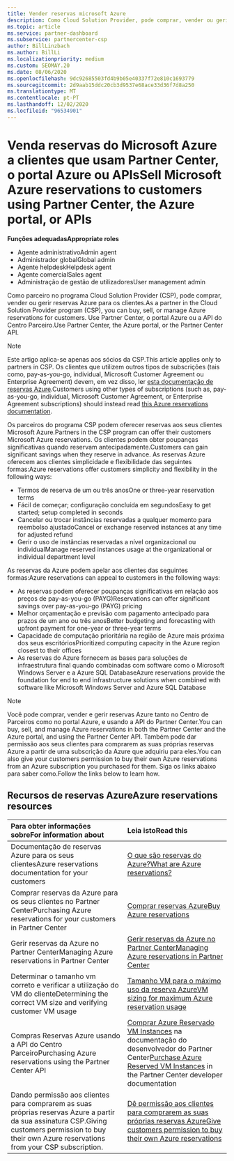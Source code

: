 ```yaml
---
title: Vender reservas microsoft Azure
description: Como Cloud Solution Provider, pode comprar, vender ou gerir reservas da Azure para os clientes. Use Partner Center, o portal Azure ou a API do Centro Parceiro.
ms.topic: article
ms.service: partner-dashboard
ms.subservice: partnercenter-csp
author: BillLinzbach
ms.author: BillLi
ms.localizationpriority: medium
ms.custom: SEOMAY.20
ms.date: 08/06/2020
ms.openlocfilehash: 9dc92685503fd4b9b05e40337f72e810c1693779
ms.sourcegitcommit: 2d9aab15ddc20cb3d9537e68ace33d36f7d8a250
ms.translationtype: MT
ms.contentlocale: pt-PT
ms.lasthandoff: 12/02/2020
ms.locfileid: "96534901"
---
```

# <a name="sell-microsoft-azure-reservations-to-customers-using-partner-center-the-azure-portal-or-apis"></a><span data-ttu-id="28d9e-104">Venda reservas do Microsoft Azure a clientes que usam Partner Center, o portal Azure ou APIs</span><span class="sxs-lookup"><span data-stu-id="28d9e-104">Sell Microsoft Azure reservations to customers using Partner Center, the Azure portal, or APIs</span></span>

<span data-ttu-id="28d9e-105">**Funções adequadas**</span><span class="sxs-lookup"><span data-stu-id="28d9e-105">**Appropriate roles**</span></span>

- <span data-ttu-id="28d9e-106">Agente administrativo</span><span class="sxs-lookup"><span data-stu-id="28d9e-106">Admin agent</span></span>
- <span data-ttu-id="28d9e-107">Administrador global</span><span class="sxs-lookup"><span data-stu-id="28d9e-107">Global admin</span></span>
- <span data-ttu-id="28d9e-108">Agente helpdesk</span><span class="sxs-lookup"><span data-stu-id="28d9e-108">Helpdesk agent</span></span>
- <span data-ttu-id="28d9e-109">Agente comercial</span><span class="sxs-lookup"><span data-stu-id="28d9e-109">Sales agent</span></span>
- <span data-ttu-id="28d9e-110">Administração de gestão de utilizadores</span><span class="sxs-lookup"><span data-stu-id="28d9e-110">User management admin</span></span>

<span data-ttu-id="28d9e-111">Como parceiro no programa Cloud Solution Provider (CSP), pode comprar, vender ou gerir reservas Azure para os clientes.</span><span class="sxs-lookup"><span data-stu-id="28d9e-111">As a partner in the Cloud Solution Provider program (CSP), you can buy, sell, or manage Azure reservations for customers.</span></span> <span data-ttu-id="28d9e-112">Use Partner Center, o portal Azure ou a API do Centro Parceiro.</span><span class="sxs-lookup"><span data-stu-id="28d9e-112">Use Partner Center, the Azure portal, or the Partner Center API.</span></span>

> [!NOTE]
> <span data-ttu-id="28d9e-113">Este artigo aplica-se apenas aos sócios da CSP.</span><span class="sxs-lookup"><span data-stu-id="28d9e-113">This article applies only to partners in CSP.</span></span> <span data-ttu-id="28d9e-114">Os clientes que utilizem outros tipos de subscrições (tais como, pay-as-you-go, individual, Microsoft Customer Agreement ou Enterprise Agreement) devem, em vez disso, ler [esta documentação de reservas Azure](/azure/cost-management-billing/reservations).</span><span class="sxs-lookup"><span data-stu-id="28d9e-114">Customers using other types of subscriptions (such as, pay-as-you-go, individual, Microsoft Customer Agreement, or Enterprise Agreement subscriptions) should instead read [this Azure reservations documentation](/azure/cost-management-billing/reservations).</span></span>

<span data-ttu-id="28d9e-115">Os parceiros do programa CSP podem oferecer reservas aos seus clientes Microsoft Azure.</span><span class="sxs-lookup"><span data-stu-id="28d9e-115">Partners in the CSP program can offer their customers Microsoft Azure reservations.</span></span> <span data-ttu-id="28d9e-116">Os clientes podem obter poupanças significativas quando reservam antecipadamente.</span><span class="sxs-lookup"><span data-stu-id="28d9e-116">Customers can gain significant savings when they reserve in advance.</span></span> <span data-ttu-id="28d9e-117">As reservas Azure oferecem aos clientes simplicidade e flexibilidade das seguintes formas:</span><span class="sxs-lookup"><span data-stu-id="28d9e-117">Azure reservations offer customers simplicity and flexibility in the following ways:</span></span>

- <span data-ttu-id="28d9e-118">Termos de reserva de um ou três anos</span><span class="sxs-lookup"><span data-stu-id="28d9e-118">One or three-year reservation terms</span></span>
- <span data-ttu-id="28d9e-119">Fácil de começar; configuração concluída em segundos</span><span class="sxs-lookup"><span data-stu-id="28d9e-119">Easy to get started; setup completed in seconds</span></span>
- <span data-ttu-id="28d9e-120">Cancelar ou trocar instâncias reservadas a qualquer momento para reembolso ajustado</span><span class="sxs-lookup"><span data-stu-id="28d9e-120">Cancel or exchange reserved instances at any time for adjusted refund</span></span>
- <span data-ttu-id="28d9e-121">Gerir o uso de instâncias reservadas a nível organizacional ou individual</span><span class="sxs-lookup"><span data-stu-id="28d9e-121">Manage reserved instances usage at the organizational or individual department level</span></span>

<span data-ttu-id="28d9e-122">As reservas da Azure podem apelar aos clientes das seguintes formas:</span><span class="sxs-lookup"><span data-stu-id="28d9e-122">Azure reservations can appeal to customers in the following ways:</span></span>

- <span data-ttu-id="28d9e-123">As reservas podem oferecer poupanças significativas em relação aos preços de pay-as-you-go (PAYG)</span><span class="sxs-lookup"><span data-stu-id="28d9e-123">Reservations can offer significant savings over pay-as-you-go (PAYG) pricing</span></span>
- <span data-ttu-id="28d9e-124">Melhor orçamentação e previsão com pagamento antecipado para prazos de um ano ou três anos</span><span class="sxs-lookup"><span data-stu-id="28d9e-124">Better budgeting and forecasting with upfront payment for one-year or three-year terms</span></span>
- <span data-ttu-id="28d9e-125">Capacidade de computação prioritária na região de Azure mais próxima dos seus escritórios</span><span class="sxs-lookup"><span data-stu-id="28d9e-125">Prioritized computing capacity in the Azure region closest to their offices</span></span>
- <span data-ttu-id="28d9e-126">As reservas do Azure fornecem as bases para soluções de infraestrutura final quando combinadas com software como o Microsoft Windows Server e a Azure SQL Database</span><span class="sxs-lookup"><span data-stu-id="28d9e-126">Azure reservations provide the foundation for end to end infrastructure solutions when combined with software like Microsoft Windows Server and Azure SQL Database</span></span>

>[!NOTE]
> <span data-ttu-id="28d9e-127">Você pode comprar, vender e gerir reservas Azure tanto no Centro de Parceiros como no portal Azure, e usando a API do Partner Center.</span><span class="sxs-lookup"><span data-stu-id="28d9e-127">You can buy, sell, and manage Azure reservations in both the Partner Center and the Azure portal, and using the Partner Center API.</span></span> <span data-ttu-id="28d9e-128">Também pode dar permissão aos seus clientes para comprarem as suas próprias reservas Azure a partir de uma subscrição da Azure que adquiriu para eles.</span><span class="sxs-lookup"><span data-stu-id="28d9e-128">You can also give your customers permission to buy their own Azure reservations from an Azure subscription you purchased for them.</span></span> <span data-ttu-id="28d9e-129">Siga os links abaixo para saber como.</span><span class="sxs-lookup"><span data-stu-id="28d9e-129">Follow the links below to learn how.</span></span>

## <a name="azure-reservations-resources"></a><span data-ttu-id="28d9e-130">Recursos de reservas Azure</span><span class="sxs-lookup"><span data-stu-id="28d9e-130">Azure reservations resources</span></span>

|<span data-ttu-id="28d9e-131">**Para obter informações sobre**</span><span class="sxs-lookup"><span data-stu-id="28d9e-131">**For information about**</span></span>   |<span data-ttu-id="28d9e-132">**Leia isto**</span><span class="sxs-lookup"><span data-stu-id="28d9e-132">**Read this**</span></span>    |
|:-----------------------------|:-----------------|
| <span data-ttu-id="28d9e-133">Documentação de reservas Azure para os seus clientes</span><span class="sxs-lookup"><span data-stu-id="28d9e-133">Azure reservations documentation for your customers</span></span> | [<span data-ttu-id="28d9e-134">O que são reservas do Azure?</span><span class="sxs-lookup"><span data-stu-id="28d9e-134">What are Azure reservations?</span></span>](/azure/billing/billing-save-compute-costs-reservations)
|<span data-ttu-id="28d9e-135">Comprar reservas da Azure para os seus clientes no Partner Center</span><span class="sxs-lookup"><span data-stu-id="28d9e-135">Purchasing Azure reservations for your customers in Partner Center</span></span>   |[<span data-ttu-id="28d9e-136">Comprar reservas Azure</span><span class="sxs-lookup"><span data-stu-id="28d9e-136">Buy Azure reservations</span></span>](azure-reservations-buying.md)
|<span data-ttu-id="28d9e-137">Gerir reservas da Azure no Partner Center</span><span class="sxs-lookup"><span data-stu-id="28d9e-137">Managing Azure reservations in Partner Center</span></span> | [<span data-ttu-id="28d9e-138">Gerir reservas da Azure no Partner Center</span><span class="sxs-lookup"><span data-stu-id="28d9e-138">Managing Azure reservations in Partner Center</span></span>](azure-reservations-manage.md)
|<span data-ttu-id="28d9e-139">Determinar o tamanho vm correto e verificar a utilização do VM do cliente</span><span class="sxs-lookup"><span data-stu-id="28d9e-139">Determining the correct VM size and verifying customer VM usage</span></span>   |[<span data-ttu-id="28d9e-140">Tamanho VM para o máximo uso da reserva Azure</span><span class="sxs-lookup"><span data-stu-id="28d9e-140">VM sizing for maximum Azure reservation usage</span></span>](azure-usage.md)   |
|<span data-ttu-id="28d9e-141">Compras Reservas Azure usando a API do Centro Parceiro</span><span class="sxs-lookup"><span data-stu-id="28d9e-141">Purchasing Azure reservations using the Partner Center API</span></span> | <span data-ttu-id="28d9e-142">[Comprar Azure Reservado VM Instances](/partner-center/develop/purchase-azure-reservations) na documentação do desenvolvedor do Partner Center</span><span class="sxs-lookup"><span data-stu-id="28d9e-142">[Purchase Azure Reserved VM Instances](/partner-center/develop/purchase-azure-reservations) in the Partner Center developer documentation</span></span>   |
|<span data-ttu-id="28d9e-143">Dando permissão aos clientes para comprarem as suas próprias reservas Azure a partir da sua assinatura CSP.</span><span class="sxs-lookup"><span data-stu-id="28d9e-143">Giving customers permission to buy their own Azure reservations from your CSP subscription.</span></span> | [<span data-ttu-id="28d9e-144">Dê permissão aos clientes para comprarem as suas próprias reservas Azure</span><span class="sxs-lookup"><span data-stu-id="28d9e-144">Give customers permission to buy their own Azure reservations</span></span>](give-customers-permission.md)   |